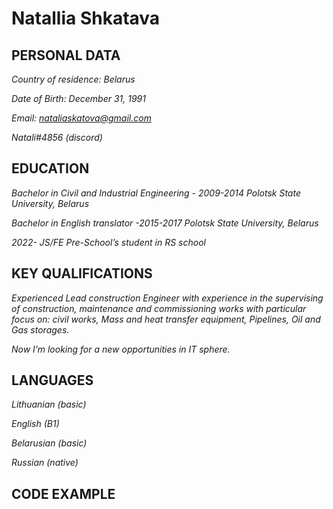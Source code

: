 # Natallia Shkatava

## PERSONAL DATA

*Country of residence:	Belarus*

*Date of Birth: December 31, 1991*

*Email:	nataliaskatova@gmail.com*

*Natali#4856 (discord)*

## EDUCATION
*Bachelor in Civil and Industrial Engineering - 2009-2014 Polotsk State University, Belarus*

*Bachelor in English translator -2015-2017 Polotsk State University, Belarus*

*2022-   JS/FE Pre-School’s student in RS school*

## KEY QUALIFICATIONS

*Experienced Lead construction Engineer with experience in the supervising of construction, maintenance and commissioning works with particular focus on: civil works, Mass and heat transfer equipment, Pipelines, Oil and Gas storages.*

*Now I’m looking for a new opportunities in IT sphere.*

## LANGUAGES
*Lithuanian (basic)*

*English (B1)*

*Belarusian (basic)*

*Russian (native)*

## **CODE EXAMPLE**

